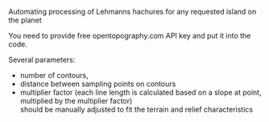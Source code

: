 Automating processing of Lehmanns hachures for any requested island on the planet

You need to provide free opentopography.com API key and put it into the code.

Several parameters: <br>
- number of contours, <br>
- distance between sampling points on contours<br>
- multiplier factor (each line length is calculated based on a slope at point, multiplied by the multiplier factor)
<br>should be manually adjusted to fit the terrain and relief characteristics



